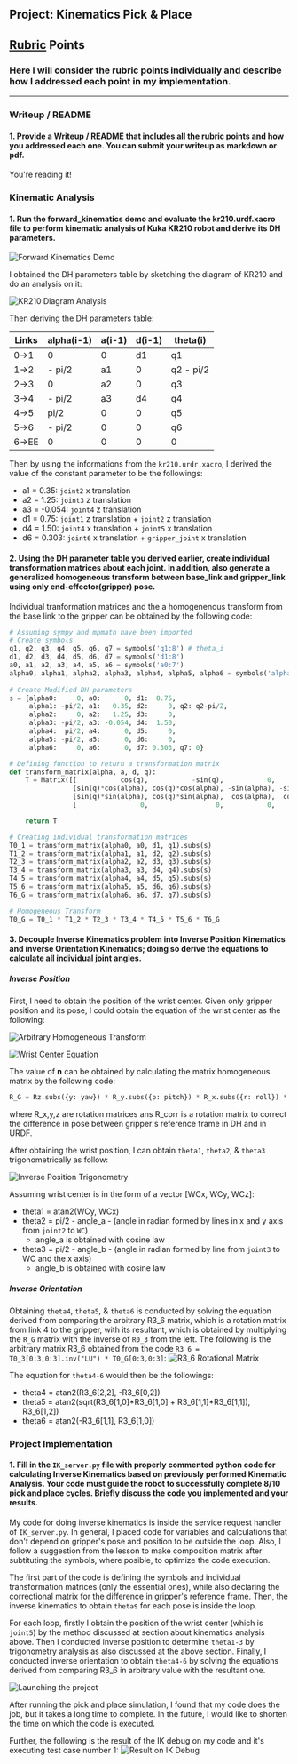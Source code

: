 ## Project: Kinematics Pick & Place
[//]: # (Image References)

[fk-demo]: ./misc_images/fk-demo.png
[inverse-position]: ./misc_images/inverse-position.png
[robot-diagram]: ./misc_images/KR210-diagram.jpg
[project-launch]: ./misc_images/project-launch.png
[r3_6]: ./misc_images/R3_6-arbitrary.png
[t0_g]: ./misc_images/T0_G.png
[wc-eq]: ./misc_images/wc-equation.png
[ik-debug]: ./misc_images/ik-debug.png

## [Rubric](https://review.udacity.com/#!/rubrics/972/view) Points
### Here I will consider the rubric points individually and describe how I addressed each point in my implementation.  

---
### Writeup / README

#### 1. Provide a Writeup / README that includes all the rubric points and how you addressed each one.  You can submit your writeup as markdown or pdf.  

You're reading it!

### Kinematic Analysis
#### 1. Run the forward_kinematics demo and evaluate the kr210.urdf.xacro file to perform kinematic analysis of Kuka KR210 robot and derive its DH parameters.

![Forward Kinematics Demo][fk-demo]

I obtained the DH parameters table by sketching the diagram of KR210 and do an analysis on it:

![KR210 Diagram Analysis][robot-diagram]

Then deriving the DH parameters table:

Links | alpha(i-1) | a(i-1) | d(i-1) | theta(i)
--- | --- | --- | --- | ---
0->1 | 0 | 0 | d1 | q1
1->2 | - pi/2 | a1 | 0 | q2 - pi/2
2->3 | 0 | a2 | 0 | q3
3->4 | - pi/2 | a3 | d4 | q4
4->5 | pi/2 | 0 | 0 | q5
5->6 | - pi/2 | 0 | 0 | q6
6->EE | 0 | 0 | 0 | 0

Then by using the informations from the `kr210.urdr.xacro`, I derived the value of the constant parameter to be the followings:
- a1 = 0.35: `joint2` x translation
- a2 = 1.25: `joint3` z translation
- a3 = -0.054: `joint4` z translation
- d1 = 0.75: `joint1` z translation + `joint2` z translation
- d4 = 1.50: `joint4` x translation + `joint5` x translation
- d6 = 0.303: `joint6` x translation + `gripper_joint` x translation

#### 2. Using the DH parameter table you derived earlier, create individual transformation matrices about each joint. In addition, also generate a generalized homogeneous transform between base_link and gripper_link using only end-effector(gripper) pose.

Individual tranformation matrices and the a homogenenous transform from the base link to the gripper can be obtained by the following code:
```python
# Assuming sympy and mpmath have been imported
# Create symbols
q1, q2, q3, q4, q5, q6, q7 = symbols('q1:8') # theta_i
d1, d2, d3, d4, d5, d6, d7 = symbols('d1:8')
a0, a1, a2, a3, a4, a5, a6 = symbols('a0:7')
alpha0, alpha1, alpha2, alpha3, alpha4, alpha5, alpha6 = symbols('alpha0:7')
	   
# Create Modified DH parameters
s = {alpha0:     0, a0:      0, d1:  0.75,
     alpha1: -pi/2, a1:   0.35, d2:     0, q2: q2-pi/2,
     alpha2:     0, a2:   1.25, d3:     0,
     alpha3: -pi/2, a3: -0.054, d4:  1.50,
     alpha4:  pi/2, a4:      0, d5:     0,
     alpha5: -pi/2, a5:      0, d6:     0,
     alpha6:     0, a6:      0, d7: 0.303, q7: 0}

# Defining function to return a transformation matrix
def transform_matrix(alpha, a, d, q):
    T = Matrix([[           cos(q),           -sin(q),           0,             a],
                [sin(q)*cos(alpha), cos(q)*cos(alpha), -sin(alpha), -sin(alpha)*d],
                [sin(q)*sin(alpha), cos(q)*sin(alpha),  cos(alpha),  cos(alpha)*d],
                [                0,                 0,           0,             1]])

    return T

# Creating individual transformation matrices
T0_1 = transform_matrix(alpha0, a0, d1, q1).subs(s)
T1_2 = transform_matrix(alpha1, a1, d2, q2).subs(s)
T2_3 = transform_matrix(alpha2, a2, d3, q3).subs(s)
T3_4 = transform_matrix(alpha3, a3, d4, q4).subs(s)
T4_5 = transform_matrix(alpha4, a4, d5, q5).subs(s)
T5_6 = transform_matrix(alpha5, a5, d6, q6).subs(s)
T6_G = transform_matrix(alpha6, a6, d7, q7).subs(s)

# Homogeneous Transform
T0_G = T0_1 * T1_2 * T2_3 * T3_4 * T4_5 * T5_6 * T6_G

```


#### 3. Decouple Inverse Kinematics problem into Inverse Position Kinematics and inverse Orientation Kinematics; doing so derive the equations to calculate all individual joint angles.

##### Inverse Position

First, I need to obtain the position of the wrist center. Given only gripper position and its pose, I could obtain the equation of the wrist center as the following:

![Arbitrary Homogeneous Transform][t0_g]

![Wrist Center Equation][wc-eq]

The value of **n** can be obtained by calculating the matrix homogeneous matrix by the following code:
```python
R_G = Rz.subs({y: yaw}) * R_y.subs({p: pitch}) * R_x.subs({r: roll}) * R_corr # R_G stands for the rotation position of the gripper
```
where R_x,y,z are rotation matrices ans R_corr is a rotation matrix to correct the difference in pose between gripper's reference frame in DH and in URDF.

After obtaining the wrist position, I can obtain `theta1`, `theta2`, & `theta3` trigonometrically as follow:

![Inverse Position Trigonometry][inverse-position]

Assuming wrist center is in the form of a vector [WCx, WCy, WCz]:
- theta1 = atan2(WCy, WCx)
- theta2 = pi/2 - angle_a - (angle in radian formed by lines in x and y axis from `joint2` to `WC`)
  - angle_a is obtained with cosine law
- theta3 = pi/2 - angle_b - (angle in radian formed by line from `joint3` to WC and the x axis)
  - angle_b is obtained with cosine law

##### Inverse Orientation

Obtaining `theta4`, `theta5`, & `theta6` is conducted by solving the equation derived from comparing the arbitrary R3_6 matrix, which is a rotation matrix from link 4 to the gripper, with its resultant, which is obtained by multiplying the `R_G` matrix with the inverse of `R0_3` from the left. The following is the arbitrary matrix R3_6 obtained from the code `R3_6 = T0_3[0:3,0:3].inv("LU") * T0_G[0:3,0:3]`:
![R3_6 Rotational Matrix][r3_6]

The equation for `theta4-6` would then be the followings:
- theta4 = atan2(R3_6[2,2], -R3_6[0,2])
- theta5 = atan2(sqrt(R3_6[1,0]*R3_6[1,0] + R3_6[1,1]*R3_6[1,1]), R3_6[1,2])
- theta6 = atan2(-R3_6[1,1], R3_6[1,0])

### Project Implementation

#### 1. Fill in the `IK_server.py` file with properly commented python code for calculating Inverse Kinematics based on previously performed Kinematic Analysis. Your code must guide the robot to successfully complete 8/10 pick and place cycles. Briefly discuss the code you implemented and your results. 

My code for doing inverse kinematics is inside the service request handler of `IK_server.py`. In general, I placed code for variables and calculations that don't depend on gripper's pose and position to be outside the loop. Also, I follow a suggestion from the lesson to make composition matrix after subtituting the symbols, where posible, to optimize the code execution.

The first part of the code is defining the symbols and individual transformation matrices (only the essential ones), while also declaring the correctional matrix for the difference in gripper's reference frame. Then, the inverse kinematics to obtain `theta`s for each pose is inside the loop.

For each loop, firstly I obtain the position of the wrist center (which is `joint5`) by the method discussed at section about kinematics analysis above. Then I conducted inverse position to determine `theta1-3` by trigonometry analysis as also discussed at the above section. Finally, I conducted inverse orientation to obtain `theta4-6` by solving the equations derived from comparing R3_6 in arbitrary value with the resultant one.

![Launching the project][project-launch]

After running the pick and place simulation, I found that my code does the job, but it takes a long time to complete. In the future, I would like to shorten the time on which the code is executed.

Further, the following is the result of the IK debug on my code and it's executing test case number 1:
![Result on IK Debug][ik-debug]
